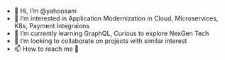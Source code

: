 - 👋 Hi, I’m @yahoosam
- 👀 I’m interested in Application Modernization in Cloud, Microservices, K8s, Payment Integraions
- 🌱 I’m currently learning GraphQL, Curious to explore NexGen Tech
- 💞️ I’m looking to collaborate on projects with similar interest
- 📫 How to reach me 👀

<!---
yahoosam/yahoosam is a ✨ special ✨ repository because its `README.md` (this file) appears on your GitHub profile.
You can click the Preview link to take a look at your changes.
--->
